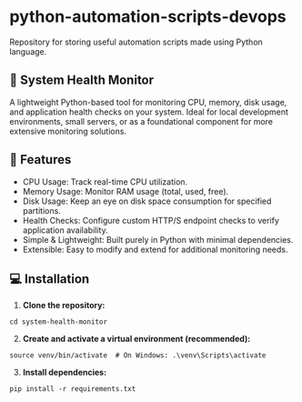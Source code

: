 # python-automation-scripts-devops
Repository for storing useful automation scripts made using Python language.

## :mag_right: System Health Monitor
A lightweight Python-based tool for monitoring CPU, memory, disk usage, and application health checks on your system. Ideal for local development environments, small servers, or as a foundational component for more extensive monitoring solutions.

 ## :rocket: Features
- CPU Usage: Track real-time CPU utilization.
- Memory Usage: Monitor RAM usage (total, used, free).
- Disk Usage: Keep an eye on disk space consumption for specified partitions.
- Health Checks: Configure custom HTTP/S endpoint checks to verify application availability.
- Simple & Lightweight: Built purely in Python with minimal dependencies.
- Extensible: Easy to modify and extend for additional monitoring needs.

## :computer: Installation

1. **Clone the repository:**

``` git clone https://github.com/your-username/system-health-monitor.git
cd system-health-monitor
```

2. **Create and activate a virtual environment (recommended):**

``` python3 -m venv venv
source venv/bin/activate  # On Windows: .\venv\Scripts\activate
```
3. **Install dependencies:**

```
pip install -r requirements.txt
```